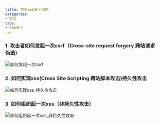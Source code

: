 ```yaml
---
title: 常见web安全问题
categories:
- 安全
tags: 
- web安全
---
```


### 1. 攻击者如何发起一次csrf（Cross-site request forgery 跨站请求伪造）
![如何发起一次csrf](https://user-images.githubusercontent.com/18700225/71152029-4525ad00-2270-11ea-9cb0-482373223b9e.png)


### 2. 如何实现xss(Cross Site Scripting 跨站脚本攻击)持久性攻击
![如何实现xss_持久性攻击](https://user-images.githubusercontent.com/18700225/69510835-51706000-0f79-11ea-8933-f93e8a68e341.png)

### 3. 如何组织起一次xss（非持久性攻击）
![如何组织起一次xss_非持久性攻击](https://user-images.githubusercontent.com/18700225/69510850-63520300-0f79-11ea-9832-638e99bf3394.png)
